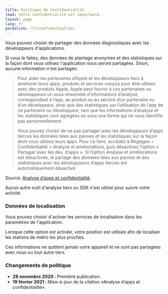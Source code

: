 ```yaml
---
title: Politique de Confidentialité
lead: Votre confidentialité est importante
layout: page
lang: fr
permalink: /fr/confidentialite/
---
```


Vous pouvez choisir de partager des données diagnostiques avec les développeurs d'applications. 

Si vous le faites, des données de plantage anonymes et des statistiques sur la façon dont vous utilisez l'application nous seront partagées. Sinon, aucune information n'est partagée.

  > Pour aider les partenaires d’Apple et les développeurs tiers à améliorer leurs apps, produits et services conçus pour être utilisés avec des produits Apple, Apple peut fournir à ces partenaires ou développeurs un sous-ensemble d’informations d’analyse, correspondant à l’app, au produit ou au service d’un partenaire ou d’un développeur, ainsi que des statistiques sur l’utilisation de l’app de ce partenaire ou développeur, tant que les informations d’analyse et les statistiques sont agrégées ou sous une forme qui ne vous identifie pas personnellement.
  > 
  > Vous pouvez choisir de ne pas partager avec les développeurs d’apps tierces les données liées aux pannes et les statistiques sur la façon dont vous utilisez leurs apps. Pour ce faire, accédez à Réglages > Confidentialité > Analyse et améliorations, puis désactivez l’option « Partager avec les dév. d’apps ». Si l’option Analyse et améliorations est désactivée, le partage des données liées aux pannes et des statistiques avec les développeurs d’apps tierces est automatiquement désactivé.

Source: [Analyse d’apps et confidentialité][apple-privacy].

Aucun autre outil d'analyse tiers ou SDK n'est utilisé pour suivre votre activité.

### Données de localisation

Vous pouvez choisir d'activer les services de localisation dans les paramètres de l'application.

Lorsque cette option est activée, votre position est utilisée afin de localiser les stations de métro les plus proches. 

Ces informations ne quittent jamais votre appareil et ne sont pas partagées avec nous ou tout autre tiers.

### Changements de politique

<ul id="privacy-policy-changelog">
    <li><strong>28 novembre 2020 : </strong>Première publication.</li>
    <li><strong>19 février 2021 : </strong>Mise-à-jour de la citation «Analyse d’apps et confidentialité».</li>
</ul>

[apple-privacy]: https://support.apple.com/fr-ca/HT210661